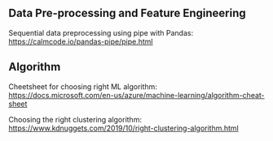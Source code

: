 ## Data Pre-processing and Feature Engineering ##

Sequential data preprocessing using pipe with Pandas:  
https://calmcode.io/pandas-pipe/pipe.html



## Algorithm ##
Cheetsheet for choosing right ML algorithm:  
https://docs.microsoft.com/en-us/azure/machine-learning/algorithm-cheat-sheet

Choosing the right clustering algorithm:  
https://www.kdnuggets.com/2019/10/right-clustering-algorithm.html

